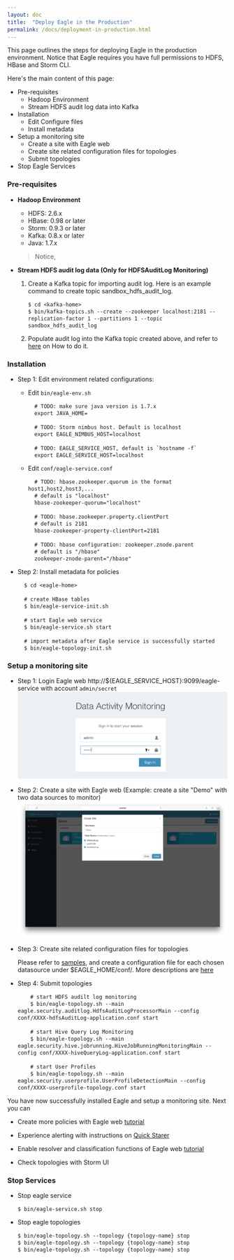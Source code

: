 ```yaml
---
layout: doc
title:  "Deploy Eagle in the Production"
permalink: /docs/deployment-in-production.html
---
```



This page outlines the steps for deploying Eagle in the production environment.
Notice that Eagle requires you have full permissions to HDFS, HBase and Storm CLI.


Here's the main content of this page:

* Pre-requisites
   * Hadoop Environment
   * Stream HDFS audit log data into Kafka
* Installation
   * Edit Configure files
   * Install metadata
* Setup a monitoring site
   * Create a site with Eagle web
   * Create site related configuration files for topologies
   * Submit topologies
* Stop Eagle Services


### **Pre-requisites**

* **Hadoop Environment**

    * HDFS: 2.6.x
    * HBase: 0.98 or later
    * Storm: 0.9.3 or later
    * Kafka: 0.8.x or later
    * Java: 1.7.x

  >  Notice,

* **Stream HDFS audit log data (Only for HDFSAuditLog Monitoring)**

    1. Create a Kafka topic for importing audit log. Here is an example command to create topic sandbox_hdfs_audit_log.

           $ cd <kafka-home>
           $ bin/kafka-topics.sh --create --zookeeper localhost:2181 --replication-factor 1 --partitions 1 --topic sandbox_hdfs_audit_log

    2. Populate audit log into the Kafka topic created above, and refer to [here](/docs/import-hdfs-auditLog.html) on How to do it.


### **Installation**

* Step 1: Edit environment related configurations:

    * Edit `bin/eagle-env.sh`

            # TODO: make sure java version is 1.7.x
            export JAVA_HOME=

            # TODO: Storm nimbus host. Default is localhost
            export EAGLE_NIMBUS_HOST=localhost

            # TODO: EAGLE_SERVICE_HOST, default is `hostname -f`
            export EAGLE_SERVICE_HOST=localhost


    * Edit `conf/eagle-service.conf`

            # TODO: hbase.zookeeper.quorum in the format host1,host2,host3,...
            # default is "localhost"
            hbase-zookeeper-quorum="localhost"

            # TODO: hbase.zookeeper.property.clientPort
            # default is 2181
            hbase-zookeeper-property-clientPort=2181

            # TODO: hbase configuration: zookeeper.znode.parent
            # default is "/hbase"
            zookeeper-znode-parent="/hbase"

* Step 2: Install metadata for policies

        $ cd <eagle-home>

        # create HBase tables
        $ bin/eagle-service-init.sh

        # start Eagle web service
        $ bin/eagle-service.sh start

        # import metadata after Eagle service is successfully started
        $ bin/eagle-topology-init.sh

### **Setup a monitoring site**

* Step 1: Login Eagle web http://${EAGLE_SERVICE_HOST}:9099/eagle-service with account `admin/secret`
        ![login](/images/docs/login.png)
* Step 2: Create a site with Eagle web
     (Example: create a site "Demo" with two data sources to monitor)
     ![setup a site](/images/docs/new-site.png)
* Step 3: Create site related configuration files for topologies

     Please refer to [samples](https://github.com/eBay/Eagle/tree/master/eagle-assembly/src/main/conf), and create a configuration file for each chosen datasource under $EAGLE_HOME/conf/.
        More descriptions are [here](/docs/configuration.html)
* Step 4: Submit topologies

          # start HDFS audilt log monitoring
          $ bin/eagle-topology.sh --main eagle.security.auditlog.HdfsAuditLogProcessorMain --config conf/XXXX-hdfsAuditLog-application.conf start

          # start Hive Query Log Monitoring
          $ bin/eagle-topology.sh --main eagle.security.hive.jobrunning.HiveJobRunningMonitoringMain --config conf/XXXX-hiveQueryLog-application.conf start

          # start User Profiles
          $ bin/eagle-topology.sh --main eagle.security.userprofile.UserProfileDetectionMain --config conf/XXXX-userprofile-topology.conf start

You have now successfully installed Eagle and setup a monitoring site. Next you can

* Create more policies with Eagle web [tutorial](/docs/tutorial/policy.html)

* Experience alerting with instructions on [Quick Starer](/docs/quick-start.html)

* Enable resolver and classification functions of Eagle web [tutorial](/docs/tutorial/setup.html)

* Check topologies with Storm UI

### **Stop Services**

* Stop eagle service

      $ bin/eagle-service.sh stop

* Stop eagle topologies

      $ bin/eagle-topology.sh --topology {topology-name} stop
      $ bin/eagle-topology.sh --topology {topology-name} stop
      $ bin/eagle-topology.sh --topology {topology-name} stop
